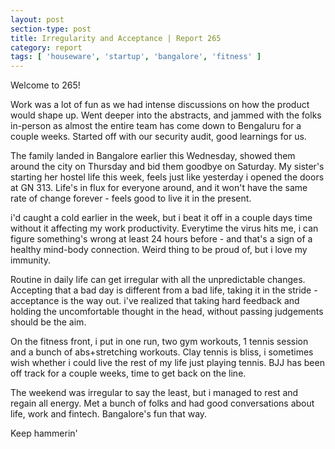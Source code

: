```yaml
---
layout: post
section-type: post
title: Irregularity and Acceptance | Report 265
category: report
tags: [ 'houseware', 'startup', 'bangalore', 'fitness' ]
---
```


Welcome to 265!

Work was a lot of fun as we had intense discussions on how the product would shape up. Went deeper into the abstracts, and jammed with the folks in-person as almost the entire team has come down to Bengaluru for a couple weeks. Started off with our security audit, good learnings for us.

The family landed in Bangalore earlier this Wednesday, showed them around the city on Thursday and bid them goodbye on Saturday. My sister's starting her hostel life this week, feels just like yesterday i opened the doors at GN 313. Life's in flux for everyone around, and it won't have the same rate of change forever - feels good to live it in the present. 

i'd caught a cold earlier in the week, but i beat it off in a couple days time without it affecting my work productivity. Everytime the virus hits me, i can figure something's wrong at least 24 hours before - and that's a sign of a healthy mind-body connection. Weird thing to be proud of, but i love my immunity.

Routine in daily life can get irregular with all the unpredictable changes. Accepting that a bad day is different from a bad life, taking it in the stride - acceptance is the way out. i've realized that taking hard feedback and holding the uncomfortable thought in the head, without passing judgements should be the aim.

On the fitness front, i put in one run, two gym workouts, 1 tennis session and a bunch of abs+stretching workouts. Clay tennis is bliss, i sometimes wish whether i could live the rest of my life just playing tennis. BJJ has been off track for a couple weeks, time to get back on the line. 

The weekend was irregular to say the least, but i managed to rest and regain all energy. Met a bunch of folks and had good conversations about life, work and fintech. Bangalore's fun that way.

Keep hammerin'